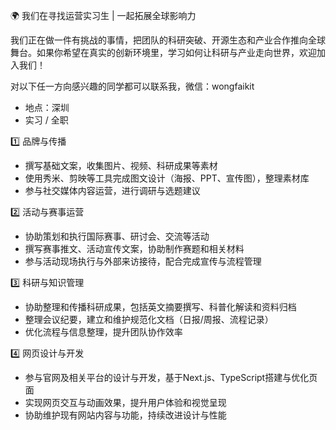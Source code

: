 🌍 我们在寻找运营实习生 | 一起拓展全球影响力

我们正在做一件有挑战的事情，把团队的科研突破、开源生态和产业合作推向全球舞台。如果你希望在真实的创新环境里，学习如何让科研与产业走向世界，欢迎加入我们！

对以下任一方向感兴趣的同学都可以联系我，微信：wongfaikit
- 地点：深圳
- 实习 / 全职

1️⃣ 品牌与传播
- 撰写基础文案，收集图片、视频、科研成果等素材
- 使用秀米、剪映等工具完成图文设计（海报、PPT、宣传图），整理素材库
- 参与社交媒体内容运营，进行调研与选题建议

2️⃣ 活动与赛事运营
- 协助策划和执行国际赛事、研讨会、交流等活动
- 撰写赛事推文、活动宣传文案，协助制作赛题和相关材料
- 参与活动现场执行与外部来访接待，配合完成宣传与流程管理

3️⃣ 科研与知识管理
- 协助整理和传播科研成果，包括英文摘要撰写、科普化解读和资料归档
- 整理会议纪要，建立和维护规范化文档（日报/周报、流程记录）
- 优化流程与信息整理，提升团队协作效率

4️⃣ 网页设计与开发
- 参与官网及相关平台的设计与开发，基于Next.js、TypeScript搭建与优化页面
- 实现网页交互与动画效果，提升用户体验和视觉呈现
- 协助维护现有网站内容与功能，持续改进设计与性能
